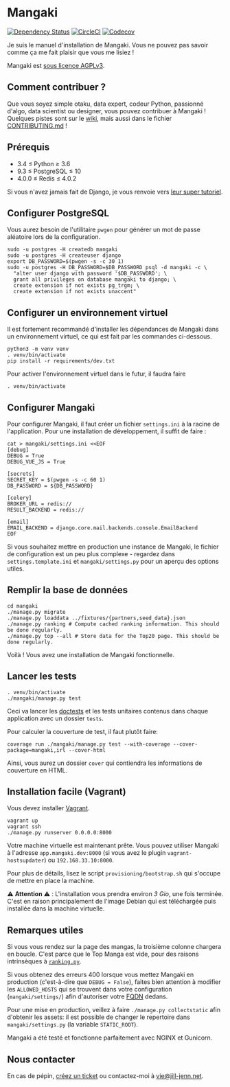 Mangaki
=======

[![Dependency Status](https://dependencyci.com/github/mangaki/mangaki/badge)](https://dependencyci.com/github/mangaki/mangaki)
[![CircleCI](https://circleci.com/gh/mangaki/mangaki.svg?style=svg)](https://circleci.com/gh/mangaki/mangaki)
[![Codecov](https://img.shields.io/codecov/c/github/mangaki/mangaki.svg)]()

Je suis le manuel d'installation de Mangaki. Vous ne pouvez pas savoir comme ça me fait plaisir que vous me lisiez !

Mangaki est [sous licence AGPLv3](https://en.wikipedia.org/wiki/Affero_General_Public_License).


Comment contribuer ?
--------------------

Que vous soyez simple otaku, data expert, codeur Python, passionné d'algo, data scientist ou designer, vous pouvez contribuer à Mangaki ! Quelques pistes sont sur le [wiki](https://github.com/mangaki/mangaki/wiki), mais aussi dans le fichier [CONTRIBUTING.md](./CONTRIBUTING.md) !


Prérequis
---------

- 3.4 ≤ Python ≥ 3.6
- 9.3 ≤ PostgreSQL ≤ 10
- 4.0.0 ≤ Redis ≤ 4.0.2

Si vous n'avez jamais fait de Django, je vous renvoie vers [leur super tutoriel](https://docs.djangoproject.com/en/1.9/intro/tutorial01/).


Configurer PostgreSQL
---------------------

Vous aurez besoin de l'utilitaire `pwgen` pour générer un mot de passe
aléatoire lors de la configuration.

    sudo -u postgres -H createdb mangaki
    sudo -u postgres -H createuser django
    export DB_PASSWORD=$(pwgen -s -c 30 1)
    sudo -u postgres -H DB_PASSWORD=$DB_PASSWORD psql -d mangaki -c \
      "alter user django with password '$DB_PASSWORD'; \
      grant all privileges on database mangaki to django; \
      create extension if not exists pg_trgm; \
      create extension if not exists unaccent"


Configurer un environnement virtuel
-----------------------------------

Il est fortement recommandé d'installer les dépendances de Mangaki dans un
environnement virtuel, ce qui est fait par les commandes ci-dessous.
    
    python3 -m venv venv
    . venv/bin/activate
    pip install -r requirements/dev.txt

Pour activer l'environnement virtuel dans le futur, il faudra faire

    . venv/bin/activate


Configurer Mangaki
------------------

Pour configurer Mangaki, il faut créer un fichier `settings.ini` à la racine de
l'application. Pour une installation de développement, il suffit de faire :

    cat > mangaki/settings.ini <<EOF
    [debug]
    DEBUG = True
    DEBUG_VUE_JS = True

    [secrets]
    SECRET_KEY = $(pwgen -s -c 60 1)
    DB_PASSWORD = ${DB_PASSWORD}

    [celery]
    BROKER_URL = redis://
    RESULT_BACKEND = redis://

    [email]
    EMAIL_BACKEND = django.core.mail.backends.console.EmailBackend
    EOF

Si vous souhaitez mettre en production une instance de Mangaki, le fichier de
configuration est un peu plus complexe - regardez dans `settings.template.ini`
et `mangaki/settings.py` pour un aperçu des options utiles.


Remplir la base de données
--------------------------
    
    cd mangaki
    ./manage.py migrate
    ./manage.py loaddata ../fixtures/{partners,seed_data}.json
    ./manage.py ranking # Compute cached ranking information. This should be done regularly.
    ./manage.py top --all # Store data for the Top20 page. This should be done regularly.

Voilà ! Vous avez une installation de Mangaki fonctionnelle.


Lancer les tests
----------------

    . venv/bin/activate
    ./mangaki/manage.py test

Ceci va lancer les [doctests](https://docs.python.org/3.5/library/doctest.html) et les tests unitaires contenus dans chaque application avec un dossier `tests`.

Pour calculer la couverture de test, il faut plutôt faire:

    coverage run ./mangaki/manage.py test --with-coverage --cover-package=mangaki,irl --cover-html

Ainsi, vous aurez un dossier `cover` qui contiendra les informations de couverture en HTML.


Installation facile (Vagrant)
-----------------------------

Vous devez installer [Vagrant](https://www.vagrantup.com/downloads.html).

    vagrant up
    vagrant ssh
    ./manage.py runserver 0.0.0.0:8000

Votre machine virtuelle est maintenant prête.
Vous pouvez utiliser Mangaki à l'adresse `app.mangaki.dev:8000` (si vous avez le plugin `vagrant-hostsupdater`) ou `192.168.33.10:8000`.

Pour plus de détails, lisez le script `provisioning/bootstrap.sh` qui s'occupe de mettre en place la machine.

:warning: **Attention** :warning: : L'installation vous prendra environ _3 Gio_, une fois terminée. C'est en raison principalement de l'image Debian qui est téléchargée puis installée dans la machine virtuelle.


Remarques utiles
----------------

Si vous vous rendez sur la page des mangas, la troisième colonne chargera en boucle. C'est parce que le Top Manga est vide, pour des raisons intrinsèques à [`ranking.py`](https://github.com/mangaki/mangaki/blob/master/mangaki/mangaki/management/commands/ranking.py#L9).

Si vous obtenez des erreurs 400 lorsque vous mettez Mangaki en production (c'est-à-dire que `DEBUG = False`), faites bien attention à modifier les `ALLOWED_HOSTS` qui se trouvent dans votre configuration (`mangaki/settings/`) afin d'autoriser votre [FQDN](https://fr.wikipedia.org/wiki/Fully_qualified_domain_name) dedans.

Pour une mise en production, veillez à faire `./manage.py collectstatic` afin d'obtenir les assets: il est possible de changer le repertoire dans `mangaki/settings.py` (la variable `STATIC_ROOT`).

Mangaki a été testé et fonctionne parfaitement avec NGINX et Gunicorn.


Nous contacter
--------------

En cas de pépin, [créez un ticket](https://github.com/mangaki/mangaki/issues) ou contactez-moi à vie@jill-jenn.net.

